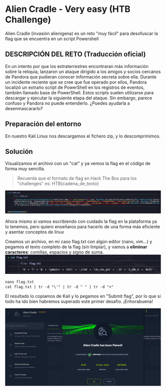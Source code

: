 # Alien Cradle - Very easy (HTB Challenge)
Alien Cradle (invasión alienigena) es un reto "muy fácil" para desofuscar la flag que se encuentra en un script Powershell

## DESCRIPCIÓN DEL RETO (Traducción oficial)
En un intento por que los extraterrestres encontraran más información sobre la reliquia, lanzaron un ataque dirigido a los amigos y socios cercanos de Pandora que pudieran conocer información secreta sobre ella. Durante un incidente reciente que se cree que fue operado por ellos, Pandora localizó un extraño script de PowerShell en los registros de eventos, también llamado base de PowerShell. Estos scripts suelen utilizarse para descargar y ejecutar la siguiente etapa del ataque. Sin embargo, parece confuso y Pandora no puede entenderlo. ¿Puedes ayudarla a desenmascararlo?

## Preparación del entorno
En nuestro Kali Linux nos descargamos el fichero zip, y lo descomprimimos.

## Solución
Visualizamos el archivo con un "cat" y ya vemos la flag en el código de forma muy sencilla.
> Recuerda que el formato de flag en Hack The Box para los "challenges" es: HTB{cadena_de_texto}

![curl](Images/cradle_flag.png)

Ahora mismo si vamos escribiendo con cuidado la flag en la plataforma ya lo tenemos, pero quiero enseñaros para hacerlo de una forma más eficiente y asentar conceptos de linux

Creamos un archivo, en mi caso flag.txt con algún editor (nano, vim...) y pegamos el texto completo de la flag (sin limpiar), y vamos a **eliminar caracteres**: comillas, espacios y signo de suma.
![curl](Images/flag_text.png)
```shell
nano flag.txt
cat flag.txt | tr -d "\'" | tr -d " " | tr -d "+"
```
El resultado lo copiamos de Kali y lo pegamos en "Submit flag", por lo que si todo ha ido bien habremos superado este primer desafio.
¡Enhorabuena!

![curl](Images/alien_cradle_completed.png)
